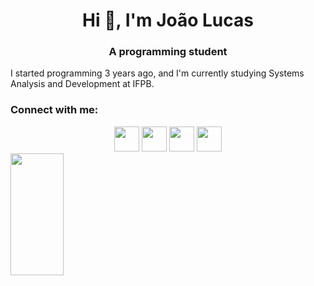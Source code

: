 ## 
<h1 align="center">Hi 👋, I'm João Lucas</h1>
<h3 align="center">A programming student</h3>

I started programming 3 years ago, and I'm currently studying Systems Analysis and Development at IFPB.


<h3 align="left">Connect with me:</h3>
<div align="center"> 
  <a href="https://www.linkedin.com/in/jo%C3%A3o-lucas-ramalho-2484b8238/" target="_blank"><img src="https://user-images.githubusercontent.com/122987929/213333787-9a57e6be-58d8-482c-92bd-5677031d02ae.jpg" width="40px"></a>
  <a href = "mailto:lucasramalho.dev@gmail.com"><img src="https://user-images.githubusercontent.com/122987929/213333721-63294d35-6371-49d8-b335-096f9c2754d8.JPG" width="40px"></a>
  <a href="https://api.whatsapp.com/send?phone=5583988501228"><img src="https://user-images.githubusercontent.com/122987929/213334174-ff06ef33-8141-4ebe-b41d-919d89231659.JPG" width="40px"></a> 
  <a href="https://instagram.com/lucas_3uu" target="_blank"><img src="https://user-images.githubusercontent.com/122987929/213333062-e163e5ed-0fb4-48dd-8f98-c6466e1e60c5.JPG" width="40px"</a>
</div>

  <img width="41%" height="195px" src="https://github-readme-stats.vercel.app/api/top-langs/?username=lucasramallo&layout=compact&hide_border=true&title_color=ffffff&text_color=ffffff&bg_color=0d1117" />
</div>

